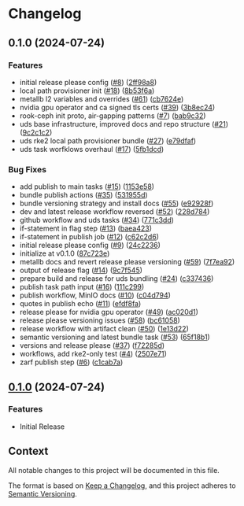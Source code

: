 # Changelog

## 0.1.0 (2024-07-24)


### Features

* initial release please config ([#8](https://github.com/defenseunicorns/uds-rke2/issues/8)) ([2ff98a8](https://github.com/defenseunicorns/uds-rke2/commit/2ff98a8b9d58e3b583f6922732d80471e7bd5e97))
* local path provisioner init ([#18](https://github.com/defenseunicorns/uds-rke2/issues/18)) ([8b53f6a](https://github.com/defenseunicorns/uds-rke2/commit/8b53f6a3b044aecf0a3446131ff8ee017ee4befa))
* metallb l2 variables and overrides ([#61](https://github.com/defenseunicorns/uds-rke2/issues/61)) ([cb7624e](https://github.com/defenseunicorns/uds-rke2/commit/cb7624e75aee57f4a3c897fa9e7cb696148bcb77))
* nvidia gpu operator and ca signed tls certs ([#39](https://github.com/defenseunicorns/uds-rke2/issues/39)) ([3b8ec24](https://github.com/defenseunicorns/uds-rke2/commit/3b8ec2476d41d5bd82920f4556d257fe89b10602))
* rook-ceph init proto, air-gapping patterns ([#7](https://github.com/defenseunicorns/uds-rke2/issues/7)) ([bab9c32](https://github.com/defenseunicorns/uds-rke2/commit/bab9c325525301117ff8e450ef18ff9e1a4a6ab0))
* uds base infrastructure, improved docs and repo structure ([#21](https://github.com/defenseunicorns/uds-rke2/issues/21)) ([9c2c1c2](https://github.com/defenseunicorns/uds-rke2/commit/9c2c1c2bf2f346c9b4911705203b44439f7744f3))
* uds rke2 local path provisioner bundle ([#27](https://github.com/defenseunicorns/uds-rke2/issues/27)) ([e79dfaf](https://github.com/defenseunicorns/uds-rke2/commit/e79dfafd2a73b51101c0e3d21b642eb2a26144f6))
* uds task worfklows overhaul ([#17](https://github.com/defenseunicorns/uds-rke2/issues/17)) ([5fb1dcd](https://github.com/defenseunicorns/uds-rke2/commit/5fb1dcd782d54871cbc17df89e0b05f74f82b8d4))


### Bug Fixes

* add publish to main tasks ([#15](https://github.com/defenseunicorns/uds-rke2/issues/15)) ([1153e58](https://github.com/defenseunicorns/uds-rke2/commit/1153e587a78e19b9971a086150d6d902defaea73))
* bundle publish actions ([#35](https://github.com/defenseunicorns/uds-rke2/issues/35)) ([531955d](https://github.com/defenseunicorns/uds-rke2/commit/531955d6f2f0764eb2f445b8f5dd8e48db7ee6de))
* bundle versioning strategy and install docs ([#55](https://github.com/defenseunicorns/uds-rke2/issues/55)) ([e92928f](https://github.com/defenseunicorns/uds-rke2/commit/e92928ffd2dc4061eac5480a92d2510dd47ebbf8))
* dev and latest release workflow reversed ([#52](https://github.com/defenseunicorns/uds-rke2/issues/52)) ([228d784](https://github.com/defenseunicorns/uds-rke2/commit/228d784d0337fa7fbd4d9179fcce82e9f436abe5))
* github workflow and uds tasks ([#34](https://github.com/defenseunicorns/uds-rke2/issues/34)) ([771c3dd](https://github.com/defenseunicorns/uds-rke2/commit/771c3ddbef2a079f06ffe41cc8c9e473a94a358f))
* if-statement in flag step ([#13](https://github.com/defenseunicorns/uds-rke2/issues/13)) ([baea423](https://github.com/defenseunicorns/uds-rke2/commit/baea423101f4ae77174bb3d24848b247270f1c26))
* if-statement in publish job ([#12](https://github.com/defenseunicorns/uds-rke2/issues/12)) ([c62c2d6](https://github.com/defenseunicorns/uds-rke2/commit/c62c2d6d548e37e677e9ee657063ddd74e943945))
* initial release please config ([#9](https://github.com/defenseunicorns/uds-rke2/issues/9)) ([24c2236](https://github.com/defenseunicorns/uds-rke2/commit/24c2236b8ffd6763d800e91fef0afa9a4cb51914))
* initialize at v0.1.0 ([87c723e](https://github.com/defenseunicorns/uds-rke2/commit/87c723e3c7f4c59b7442ac50f9baf43b86325a1a))
* metallb docs and revert release please versioning ([#59](https://github.com/defenseunicorns/uds-rke2/issues/59)) ([7f7ea92](https://github.com/defenseunicorns/uds-rke2/commit/7f7ea929a6ee565ddd049f132db767f381b9f574))
* output of release flag ([#14](https://github.com/defenseunicorns/uds-rke2/issues/14)) ([9c7f545](https://github.com/defenseunicorns/uds-rke2/commit/9c7f545811542bb6d1a7fcbd6de06b009d2051bd))
* prepare build and release for uds bundling ([#24](https://github.com/defenseunicorns/uds-rke2/issues/24)) ([c337436](https://github.com/defenseunicorns/uds-rke2/commit/c337436a313bc6e05f9f37af8a48c918f8362796))
* publish task path input ([#16](https://github.com/defenseunicorns/uds-rke2/issues/16)) ([111c299](https://github.com/defenseunicorns/uds-rke2/commit/111c2994a38fb491b77adbe33b5d5bcea41d04aa))
* publish workflow, MinIO docs ([#10](https://github.com/defenseunicorns/uds-rke2/issues/10)) ([c04d794](https://github.com/defenseunicorns/uds-rke2/commit/c04d7940c2847355631e54f878616497487d8b7b))
* quotes in publish echo ([#11](https://github.com/defenseunicorns/uds-rke2/issues/11)) ([efdf8fa](https://github.com/defenseunicorns/uds-rke2/commit/efdf8facf2e3b05e3c19fe4c8bc9e29b0d086a13))
* release please for nvidia gpu operator ([#49](https://github.com/defenseunicorns/uds-rke2/issues/49)) ([ac020d1](https://github.com/defenseunicorns/uds-rke2/commit/ac020d1bb8c06e1ec34d8138cd7a58879b0e0c51))
* release please versioning issues ([#58](https://github.com/defenseunicorns/uds-rke2/issues/58)) ([bc61058](https://github.com/defenseunicorns/uds-rke2/commit/bc6105839527f91418461e303c306637283e4d5e))
* release workflow with artifact clean ([#50](https://github.com/defenseunicorns/uds-rke2/issues/50)) ([1e13d22](https://github.com/defenseunicorns/uds-rke2/commit/1e13d2241d799d565e18a48486a1c4c3a311bdc8))
* semantic versioning and latest bundle task ([#53](https://github.com/defenseunicorns/uds-rke2/issues/53)) ([65f18b1](https://github.com/defenseunicorns/uds-rke2/commit/65f18b1a8033b849ef27f688dd26b5b98ab2a9a8))
* versions and release please ([#37](https://github.com/defenseunicorns/uds-rke2/issues/37)) ([f72285d](https://github.com/defenseunicorns/uds-rke2/commit/f72285d29e00f3bac487daf1a3217c1e69ffa2bd))
* workflows, add rke2-only test ([#4](https://github.com/defenseunicorns/uds-rke2/issues/4)) ([2507e71](https://github.com/defenseunicorns/uds-rke2/commit/2507e71b8362a3e8033cde8a3a70eb52cf1f01b4))
* zarf publish step ([#6](https://github.com/defenseunicorns/uds-rke2/issues/6)) ([c1cab7a](https://github.com/defenseunicorns/uds-rke2/commit/c1cab7a7231593f748e4ccd3e8698261998b38fc))

## [0.1.0](https://github.com/justinthelaw/uds-rke2/tree/v0.6.0) (2024-07-24)

### Features

* Initial Release

## Context

All notable changes to this project will be documented in this file.

The format is based on [Keep a Changelog](https://keepachangelog.com/en/1.0.0/),
and this project adheres to [Semantic Versioning](https://semver.org/spec/v2.0.0.html).
